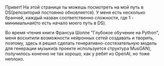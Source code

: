 Привет! На этой странице ты можешь посмотреть на мой путь в DS(репозиторий постоянно обновляется). У меня есть несколько бранчей, каждый назван соответственно сложности, где 1 - минимальная(то есть начало моего путь в DS).

Во время чтения книги Франсуа Шолле "Глубокое обучение на Python", меня восхитили возможности нейронных сетей создавать и творить, поэтому, здесь я решил сделать генеративно-состязательную модель для генерации музыки(в проекте используется структура MusGAN), получилось конечно не так хорошо, как у ребят из OpenAI, но тоже неплохо.

